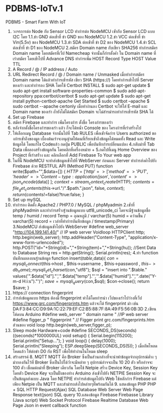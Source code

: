 # PDBMS-IoTv.1
PDBMS - Smart Farm With IoT
1. วงจรการต่อ Node กับ Sensor LCD 
ทำกำรต่อ NodeMCU เข้ำกับ Sensor LCD แบบ I2C โดย 
1.1.ขำ GND ต่อเข้ำที่ ขำ GND ของ NodeMCU 
1.2.ขำ VCC ต่อเข้ำที่ ขำ Vin(5.5v) ของ NodeMCU 
1.3.ขำ SDA ต่อเข้ำที่ ขำ D2 ของ NodeMCU 
1.4.ขำ SCL ต่อเข้ำที่ ขำ D1 ของ NodeMCU 
2.สมัคร Domain name กับเขียว SHA256 
ทำกำรสมัคร Domain name โดยสมัครที่เว็ป Namecheap จำกนั้นก็กำรตั้งค่ำ ใน Domain name ที่เรำสมัคร โดยเข้ำไปที่ Advance DNS ทำกำรเพิ่ม HOST Record 
Type HOST Value TTL 
1. A Record / @ / IP address / Auto 
2. URL Redirect Record / @ / Domain name / Unmasked 
เมื่อทำกำรสมัคร Domain name ได้แล้วทำกำรเข้ำรหัส เขียว SHA (https://) โดยทำกำรเข้ำไปที่ Server ของเรำ และทำกำรลง SHA โดยใช้ Certbot 
INSTALL 
$ sudo apt-get update 
$ sudo apt-get install software-properties-common 
$ sudo add-apt-repository ppa:certbot/certbot 
$ sudo apt-get update 
$ sudo apt-get install python-certbot-apache 
Get Started 
$ sudo certbot –apache 
$ sudo certbot --apache certonly 
เมื่อทำงำนลง Certbot จะให้ใส่ E-mail และ Domain name ของเรำ ถ้ำยังไม่ได้สมัคร Domain จะไม่สำรมำรถทำกำรเข้ำรหัส SHA ได้ 
3. Set up Firebase 
1. สมัคร Firebase และทำกำร เพิ่มโครงกำร ตั้งชื่อ โครงกำรของเรำ 
2. หลังจำกตั้งชื่อโครงกำรของเรำ แล้ว ก็จะได้หน้ำ Console ของ โครงกำรที่เรำสร้ำงไป 
3. ให้เลือกเมนู Database จำกนั้นไปที่ Tab RULES เพื่อเข้ำจัดกำร Users authorized ของกำรเข้ำถึงของมูล เบื้องต้นเรำจะอนุญำตให้คนที่เรียกเข้ำถึงข้อมูลได้หมดทั้ง Read และ Write ข้อมูลได้ โดยแก้ไข Codeแล้ว กดปุ่ม PUBLIC เพื่อบันทึกกำรเปลี่ยนแปลง 
4.กลับมำที่ Tab Data เพื่อลองสร้ำงข้อมูลกัน โดยคลิกที่เครื่องหมำย + 
5.กดไปที่เมนู Home Overview ของ Project ที่เรำสร้ำง และ คลิกเลือกที่ Add Firebase To Your web app 
6. ในที่นี้ NodeMCU จะทำส่งข้อมูลเข้ำไปที่ WebServer ก่อนและ Server ทำกำรส่งค่ำไปยัง Firebase ด้วย RESTFUL API (Method PUT) 
function write($path="",$data=[]) 
{ 
$HTTP = [ 
'http' => [ 
'method' => 'PUT', 
'header' => 'Content-type: application/json', 
'content' => json_encode($data)] 
]; 
$context = stream_context_create($HTTP); 
$contents = file_get_contents($this->url."/".$path.".json", false, $context); 
return ($contents!=false)?true:false; 
} 
4. Set up mySQL 
1. ทำกำรลง ติดตั้ง Apache2 / PHP7.0 / MySQL / phpMyadmin 
2.เข้ำที่ phpMyadmin และทำกำรสร้ำงฐำนข้อมูลแบบ utf8_unicode_ci โดยจะมีฐำนข้อมูลชื่อ temp / humid / record 
Temp = อุณหภูมิ / varchar(5) 
humid = ควำมชื้น / varchar(5) 
record = เวลำที่ทำกำรบันทึกข้อมูล / timestamp(Primary) 
3.NodeMCU ส่งข้อมูลเข้ำไปยัง WebServer 
#define web_server "http://104.199.141.40/" // IP web server 
Voidloop 
HTTPClient http; 
http.begin(web_server); 
http.addHeader("Content-Type", "application/x-www-form-urlencoded"); 
http.POST("id="+String(id)+","+String(tem)+","+String(hu)); //Sent Data to Database 
String res = http.getString(); 
Serial.println(res); 
4.ทำ function บันทึกผลลงบนฐำนข้อมูล 
function insert($table,$data){ 
$con = mysqli_connect($this->host , $this->username , $this->password , $this->db_name); 
mysqli_set_charset($con,"utf8"); 
$sql = "insert into ".$table." values('".$data["id"]."','".$data["temp"]."','".$data["humid"]."','".date("Y-m-d H:i:s")."')"; 
$save = mysqli_query($con,$sql); 
$con->close(); 
return $save; 
} 
5. https:// connection fingerprint 
1. กำรส่งข้อมูลแบบ https ต้องมี fingerprint หำได้โดยกำรนำ เว็ปของเรำไปวำงที่เว็ป https://www.grc.com/fingerprints.htm แล้วจะได้ fingerprint มำ เช่น DA:F3:84:CC:D9:9A:1C:22:79:EF:C2:B5:88:7F:8A:49:F5:56:0B:3D 
2.เขียนโค้ดบน Arduino 
#define web_server " domain name " //IP web server 
#define figger_p " figgerprint " // Figger print grc.com/fingerprints.htm 
ส่วนของ void loop 
http.begin(web_server,figger_p); 
6. Sleep mode Hardware+code 
#define SECONDS_DS(seconds) ((seconds)*1000000UL) 
void setup() { 
Serial.begin(115200); 
Serial.println("Setup..."); 
} 
void loop() { 
delay(1000); 
Serial.println("Sleeping"); 
ESP.deepSleep(SECONDS_DS(5)); 
} เมื่ออัพโหลดโคดแล้ว ให้ต่อขำ D0 กับ RST เพื่อให้ทำงำนในโหมด sleep 
7. สร้างสรรค์ 8. MQTT 
MQTT คือ Broker ซึ่งเป็นส่วนกลำงที่จะนำพำข้อมูลจำกอุปกรณ์ต่ำง ๆ มำกองกันไว้ที่ Broker ซึ่งเป็นไปได้ว่ำจะมีหลำย ๆ อุปกรณ์อำจจะเป็น 10 20 ตัว หรืออำจจะ 100 ตัว เชื่อมต่อมำที่ Broker เดียวกัน 
โดยใช้ Netpie สร้ำง Device Key, Session Key โดยตัว 
Device Key จะเป็นฝั่งของทำง Arduino ส่งเข้ำไปยัง NETPIE 
Session Key จะเป็นข้อมูลส่งแบบ Java โดย NETPIE ทำกำรส่งข้อมูลไปยัง Web 
ใช้หลักกำร Firebase แต่เพียง Netpie เป็น MQTT และสำมำรถส่งไปหลำยๆที่พร้อมกันได้ 9. แสดงข้อมูล PHP 
PHP + SQL 
HTTP Request(Ajax) 
SQL Database 
Web Server 
Web Page 
Response text(json) 
SQL query 
10.แสดงข้อมูล Firebase 
Firebasse Library (Java script) Web Socket Protocol 
Firebase Realtime Database 
Web Page 
Json in event callback function 
